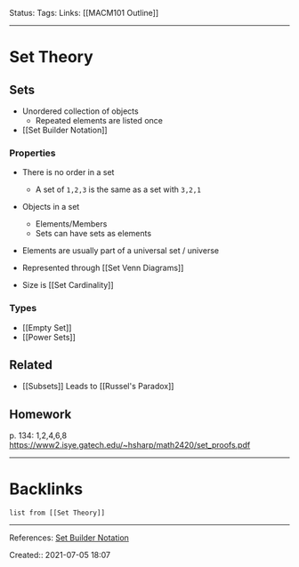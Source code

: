 Status: 
Tags: 
Links: [[MACM101 Outline]]
___
# Set Theory
## Sets
- Unordered collection of objects
	- Repeated elements are listed once
- [[Set Builder Notation]]
### Properties
- There is no order in a set
	- A set of `1,2,3` is the same as a set with `3,2,1`
- Objects in a set
	- Elements/Members
	- Sets can have sets as elements
- Elements are usually part of a universal set / universe

- Represented through [[Set Venn Diagrams]]

- Size is [[Set Cardinality]]
### Types
- [[Empty Set]]
- [[Power Sets]]
## Related
- [[Subsets]]
Leads to [[Russel's Paradox]]
## Homework
p. 134: 1,2,4,6,8
https://www2.isye.gatech.edu/~hsharp/math2420/set_proofs.pdf
___
# Backlinks
```dataview
list from [[Set Theory]]
```
___
References: [Set Builder Notation](https://youtu.be/tyDKR4FG3Yw)

Created:: 2021-07-05 18:07
